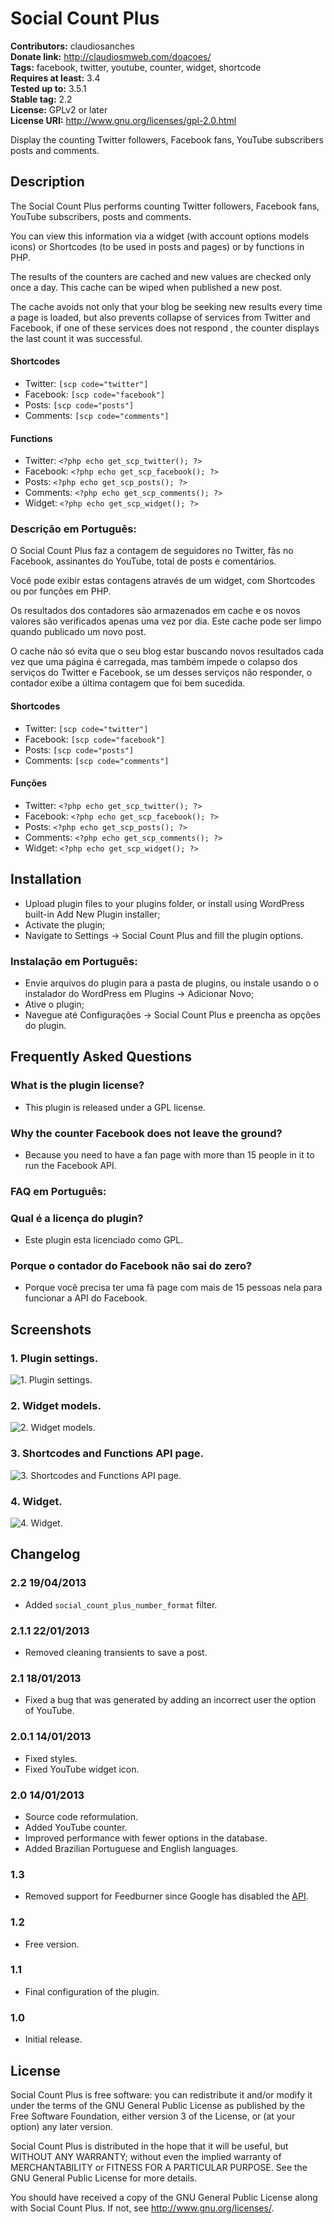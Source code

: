 # Social Count Plus #
**Contributors:** claudiosanches  
**Donate link:** http://claudiosmweb.com/doacoes/  
**Tags:** facebook, twitter, youtube, counter, widget, shortcode  
**Requires at least:** 3.4  
**Tested up to:** 3.5.1  
**Stable tag:** 2.2  
**License:** GPLv2 or later  
**License URI:** http://www.gnu.org/licenses/gpl-2.0.html  

Display the counting Twitter followers, Facebook fans, YouTube subscribers posts and comments.

## Description ##

The Social Count Plus performs counting Twitter followers, Facebook fans, YouTube subscribers, posts and comments.

You can view this information via a widget (with account options models icons) or Shortcodes (to be used in posts and pages) or by functions in PHP.

The results of the counters are cached and new values ​​are checked only once a day. This cache can be wiped when published a new post.

The cache avoids not only that your blog be seeking new results every time a page is loaded, but also prevents collapse of services from Twitter and Facebook, if one of these services does not respond , the counter displays the last count it was successful.

#### Shortcodes ####

* Twitter: `[scp code="twitter"]`
* Facebook: `[scp code="facebook"]`
* Posts: `[scp code="posts"]`
* Comments: `[scp code="comments"]`

#### Functions ####

* Twitter: `<?php echo get_scp_twitter(); ?>`
* Facebook: `<?php echo get_scp_facebook(); ?>`
* Posts: `<?php echo get_scp_posts(); ?>`
* Comments: `<?php echo get_scp_comments(); ?>`
* Widget: `<?php echo get_scp_widget(); ?>`

### Descrição em Português: ###

O Social Count Plus faz a contagem de seguidores no Twitter, fãs no Facebook, assinantes do YouTube, total de posts e comentários.

Você pode exibir estas contagens através de um widget, com Shortcodes ou por funções em PHP.

Os resultados dos contadores são armazenados em cache e os novos valores são verificados apenas uma vez por dia. Este cache pode ser limpo quando publicado um novo post.

O cache não só evita que o seu blog estar buscando novos resultados cada vez que uma página é carregada, mas também impede o colapso dos serviços do Twitter e Facebook, se um desses serviços não responder, o contador exibe a última contagem que foi bem sucedida.

#### Shortcodes ####

* Twitter: `[scp code="twitter"]`
* Facebook: `[scp code="facebook"]`
* Posts: `[scp code="posts"]`
* Comments: `[scp code="comments"]`

#### Funções ####

* Twitter: `<?php echo get_scp_twitter(); ?>`
* Facebook: `<?php echo get_scp_facebook(); ?>`
* Posts: `<?php echo get_scp_posts(); ?>`
* Comments: `<?php echo get_scp_comments(); ?>`
* Widget: `<?php echo get_scp_widget(); ?>`

## Installation ##

* Upload plugin files to your plugins folder, or install using WordPress built-in Add New Plugin installer;
* Activate the plugin;
* Navigate to Settings -> Social Count Plus and fill the plugin options.

### Instalação em Português: ###

* Envie arquivos do plugin para a pasta de plugins, ou instale usando o o instalador do WordPress em Plugins -> Adicionar Novo;
* Ative o plugin;
* Navegue até Configurações -> Social Count Plus e preencha as opções do plugin.

## Frequently Asked Questions ##

### What is the plugin license? ###

* This plugin is released under a GPL license.

### Why the counter Facebook does not leave the ground? ###

* Because you need to have a fan page with more than 15 people in it to run the Facebook API.

### FAQ em Português: ###

### Qual é a licença do plugin? ###

* Este plugin esta licenciado como GPL.

### Porque o contador do Facebook não sai do zero? ###

* Porque você precisa ter uma fã page com mais de 15 pessoas nela para funcionar a API do Facebook.

## Screenshots ##

### 1. Plugin settings. ###
![1. Plugin settings.](http://s.wordpress.org/extend/plugins/social-count-plus/screenshot-1.png)

### 2. Widget models. ###
![2. Widget models.](http://s.wordpress.org/extend/plugins/social-count-plus/screenshot-2.png)

### 3. Shortcodes and Functions API page. ###
![3. Shortcodes and Functions API page.](http://s.wordpress.org/extend/plugins/social-count-plus/screenshot-3.png)

### 4. Widget. ###
![4. Widget.](http://s.wordpress.org/extend/plugins/social-count-plus/screenshot-4.png)


## Changelog ##

### 2.2 19/04/2013 ###

* Added `social_count_plus_number_format` filter.

### 2.1.1 22/01/2013 ###

* Removed cleaning transients to save a post.

### 2.1 18/01/2013 ###

* Fixed a bug that was generated by adding an incorrect user the option of YouTube.

### 2.0.1 14/01/2013 ###

* Fixed styles.
* Fixed YouTube widget icon.

### 2.0 14/01/2013 ###

* Source code reformulation.
* Added YouTube counter.
* Improved performance with fewer options in the database.
* Added Brazilian Portuguese and English languages.

### 1.3 ###

* Removed support for Feedburner since Google has disabled the [API](https://developers.google.com/feedburner/).

### 1.2 ###

* Free version.

### 1.1 ###

* Final configuration of the plugin.

### 1.0 ###

* Initial release.

## License ##

Social Count Plus is free software: you can redistribute it and/or modify it under the terms of the GNU General Public License as published
by the Free Software Foundation, either version 3 of the License, or (at your option) any later version.

Social Count Plus is distributed in the hope that it will be useful, but WITHOUT ANY WARRANTY; without even the implied warranty of
MERCHANTABILITY or FITNESS FOR A PARTICULAR PURPOSE. See the GNU General Public License for more details.

You should have received a copy of the GNU General Public License along with Social Count Plus. If not, see <http://www.gnu.org/licenses/>.
